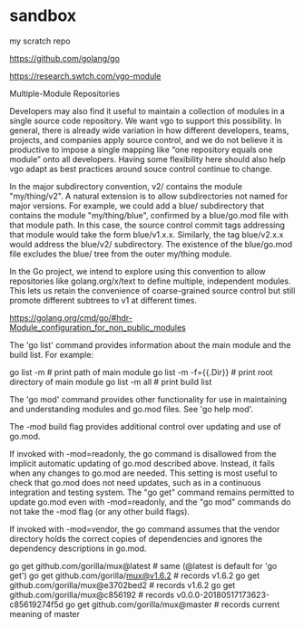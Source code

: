# sandbox

my scratch repo

https://github.com/golang/go

https://research.swtch.com/vgo-module


Multiple-Module Repositories

Developers may also find it useful to maintain a collection of modules in a single source code repository. We want vgo to support this possibility. In general, there is already wide variation in how different developers, teams, projects, and companies apply source control, and we do not believe it is productive to impose a single mapping like “one repository equals one module” onto all developers. Having some flexibility here should also help vgo adapt as best practices around souce control continue to change.

In the major subdirectory convention, v2/ contains the module "my/thing/v2". A natural extension is to allow subdirectories not named for major versions. For example, we could add a blue/ subdirectory that contains the module "my/thing/blue", confirmed by a blue/go.mod file with that module path. In this case, the source control commit tags addressing that module would take the form blue/v1.x.x. Similarly, the tag blue/v2.x.x would address the blue/v2/ subdirectory. The existence of the blue/go.mod file excludes the blue/ tree from the outer my/thing module.

In the Go project, we intend to explore using this convention to allow repositories like golang.org/x/text to define multiple, independent modules. This lets us retain the convenience of coarse-grained source control but still promote different subtrees to v1 at different times.	



https://golang.org/cmd/go/#hdr-Module_configuration_for_non_public_modules

The 'go list' command provides information about the main module and the build list. For example:

go list -m              # print path of main module
go list -m -f={{.Dir}}  # print root directory of main module
go list -m all          # print build list


The 'go mod' command provides other functionality for use in maintaining and understanding modules and go.mod files. See 'go help mod'.

The -mod build flag provides additional control over updating and use of go.mod.

If invoked with -mod=readonly, the go command is disallowed from the implicit automatic updating of go.mod described above. Instead, it fails when any changes to go.mod are needed. This setting is most useful to check that go.mod does not need updates, such as in a continuous integration and testing system. The "go get" command remains permitted to update go.mod even with -mod=readonly, and the "go mod" commands do not take the -mod flag (or any other build flags).

If invoked with -mod=vendor, the go command assumes that the vendor directory holds the correct copies of dependencies and ignores the dependency descriptions in go.mod.


go get github.com/gorilla/mux@latest    # same (@latest is default for 'go get')
go get github.com/gorilla/mux@v1.6.2    # records v1.6.2
go get github.com/gorilla/mux@e3702bed2 # records v1.6.2
go get github.com/gorilla/mux@c856192   # records v0.0.0-20180517173623-c85619274f5d
go get github.com/gorilla/mux@master    # records current meaning of master


